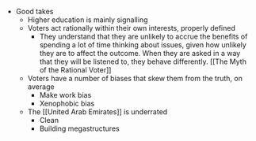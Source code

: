 - Good takes
	- Higher education is mainly signalling
	- Voters act rationally within their own interests, properly defined
		- They understand that they are unlikely to accrue the benefits of spending a lot of time thinking about issues, given how unlikely they are to affect the outcome. When they are asked in a way that they will be listened to, they behave differently. [[The Myth of the Rational Voter]]
	- Voters have a number of biases that skew them from the truth, on average
		- Make work bias
		- Xenophobic bias
	- The [[United Arab Emirates]] is underrated
		- Clean
		- Building megastructures